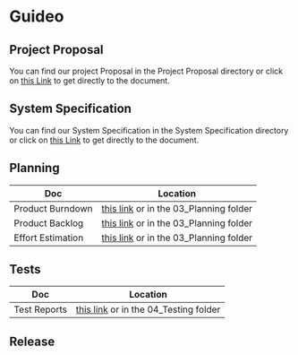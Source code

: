 # Guideo

## Project Proposal

You can find our project Proposal in the Project Proposal directory or click on <a href="./01_ProjectProposal/ProjectProposal.pdf">this Link</a> to get directly to the document.

## System Specification

You can find our System Specification in the System Specification directory or click on <a href="./02_SystemSpec/System_Specifications.pdf">this Link</a> to get directly to the document.

## Planning

| Doc | Location |
|---|---|
| Product Burndown | [this link](./03_Planning/ProductBurndown.xlsx) or in the 03_Planning folder |
| Product Backlog | [this link](./03_Planning/ProductBacklog.xlsx) or in the 03_Planning folder |
| Effort Estimation | [this link](./03_Planning/EffortEstimation.xlsx) or in the 03_Planning folder |

## Tests

| Doc | Location |
|---|---|
| Test Reports | [this link](./04_Testing/GuideoTestReport.xlsx) or in the 04_Testing folder |

## Release


